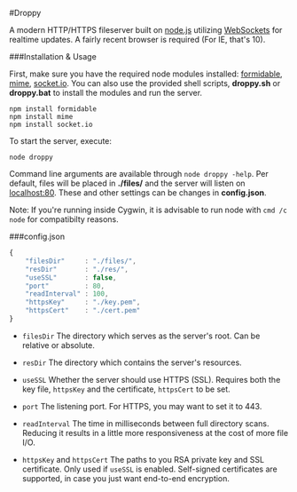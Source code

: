 #Droppy

A modern HTTP/HTTPS fileserver built on [node.js](http://nodejs.org/) utilizing [WebSockets](https://en.wikipedia.org/wiki/WebSocket) for realtime updates. A fairly recent browser is required (For IE, that's 10).

###Installation & Usage

First, make sure you have the required node modules installed: [formidable](https://github.com/felixge/node-formidable), [mime](https://github.com/broofa/node-mime), [socket.io](https://github.com/learnboost/socket.io). You can also use the provided shell scripts, **droppy.sh** or **droppy.bat** to install the modules and run the server.

````
npm install formidable
npm install mime
npm install socket.io
````

To start the server, execute:
````
node droppy
````

Command line arguments are available through `node droppy -help`. Per default, files will be placed in **./files/** and the server will listen on [localhost:80](http://localhost/). These and other settings can be changes in **config.json**.

Note: If you're running inside Cygwin, it is advisable to run node with `cmd /c node` for compatibilty reasons.

###config.json

````javascript
{
    "filesDir"     : "./files/",
    "resDir"       : "./res/",
    "useSSL"       : false,
    "port"         : 80,
    "readInterval" : 100,
    "httpsKey"     : "./key.pem",
    "httpsCert"    : "./cert.pem"
}
````

- `filesDir` The directory which serves as the server's root. Can be relative or absolute.

- `resDir`
The directory which contains the server's resources.

- `useSSL`
Whether the server should use HTTPS (SSL). Requires both the key file, `httpsKey` and the certificate, `httpsCert` to be set.

- `port`
The listening port. For HTTPS, you may want to set it to 443.

- `readInterval`
The time in milliseconds between full directory scans. Reducing it results in a little more responsiveness at the cost of more file I/O.

- `httpsKey` and `httpsCert`
The paths to you RSA private key and SSL certificate. Only used if `useSSL` is enabled. Self-signed certificates are supported, in case you just want end-to-end encryption.
